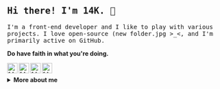 <h2>
    <samp>Hi there! I'm 14K. 🦊</samp>
</h2>
<p>
    <samp>
       I'm a front-end developer and I like to play with various projects. I love open-source (new folder.jpg >_<, and I'm primarily active on GitHub.
    </samp>
</p>
<p>
    <strong>Do have faith in what you're doing.</strong>
<p>
    <a href="https://twitter.com/14krsndm">
        <img alt="14k's Twitter" align="left" width="24px" src="https://github.com/14kk/14kk/raw/master/images/twitter.svg"/>
    </a>
    <a href="mailto:14k.rsndm@gmail.com">
        <img alt="14k's Gmail" align="left" width="24px" src="https://github.com/14kk/14kk/raw/master/images/gmail.svg"/>
    </a>
    <a href="http://wpa.qq.com/msgrd?v=3&uin=619113277&site=qq&menu=yes">
        <img alt="14k's Gmail" align="left" width="24px" src="https://github.com/14kk/14kk/raw/master/images/qq.svg"/>
    </a>
    <a href="https://weibo.com/u/6088083449">
        <img alt="14k's Ethereum" align="left" width="24px" src="https://github.com/14kk/14kk/raw/master/images/weibo-2.svg"/>
    </a>
    <br/>
</p>

<details>
    <summary>
        <b>More about me</b>
    </summary>

[![](https://ghproxy.com/https://raw.githubusercontent.com/14kk/14kk/output/github-contribution-grid-snake.svg)](https://14k.top)

<h3 align="center">Languages</h3>
<p align="center">
    <img alt="TypeScript" src="https://img.shields.io/badge/-TypeScript-007ACC?style=for-the-badge&logo=TypeScript&logoColor=fff"/>
    <img alt="Node.JS" src="https://img.shields.io/badge/-Nodejs-363636?style=for-the-badge&logo=Node.Js&logoColor=fff"/>
    <img alt="Vue" src="https://img.shields.io/badge/-Vue-000?style=for-the-badge&logo=vue.js&logoColor=fff"/>
    <img alt="Vite" src="https://img.shields.io/badge/-Vite-4EAA25?style=for-the-badge&logo=vite&logoColor=fff"/>
    <img alt="Less" src="https://img.shields.io/badge/-Less-007396?style=for-the-badge&logo=Less&logoColor=fff"/>
    <img alt="Python" src="https://img.shields.io/badge/-Python-3776AB?style=for-the-badge&logo=Python&logoColor=fff"/>
</p>

```typescript
const 14K = {
    pronouns: [ "He", "Him" ],
    hobbies: [ "Riding", "Programming", "Music" ],
    languages: [ "TypeScript" ],
    technologyStack: {
        mobile: {
            android: [ "Flutter" ],
        },
        frontend: {
            javascript: [ "Vue3", "React" , "Next.js" , "Uniapp" ],
            css: [ "TailwindCSS", "Less" ],
        },
        backend: {
            frameworks: {
                Node.js: [ "koa2", "express" ],
            },
            databases: [ "Mysql", "Redis" ],
            devops: [ "Nginx" ],
        },
        web3: {
            languages: [ "Solidity" ],
            frameworks: [ "vue3", "Next.js" , "Uniapp", ""]
        },
        systems: [ "Windows","Linux"],
        editors: [ "VS Code" ],
    }
}
```

<p align="right">
    Designed with :heart: by <a href="https://github.com/14kk" target="_blank">14k</a>.
</p>
</details>
